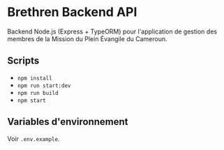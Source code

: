 # Brethren Backend API

Backend Node.js (Express + TypeORM) pour l'application de gestion des membres de la Mission du Plein Évangile du Cameroun.

## Scripts

- `npm install`
- `npm run start:dev`
- `npm run build`
- `npm start`

## Variables d'environnement

Voir `.env.example`.
